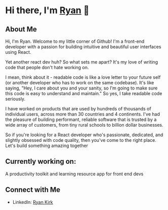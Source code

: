 # Hi there, I'm [Ryan](https://ryanlkirk.github.io/cv/) 👋

## About Me
Hi, I'm Ryan. Welcome to my little corner of Github! I'm a front-end developer with a passion for building intuitive and beautiful user interfaces using React.

Yet another react dev huh? So what sets me apart? It's my love of writing code that people don't hate working on.

I mean, think about it - readable code is like a love letter to your future self (or another developer who has to work on the same codebase). It's like saying, "Hey, I care about you and your sanity, so I'm going to make sure this code is easy to understand and maintain." So yes, I take readable code seriously.

I have worked on products that are used by hundreds of thousands of individual users, across more than 30 countries and 4 continents. I've had the pleasure of building performant, reliable software that is trusted by a wide array of customers, from tiny rural schools to billion dollar businesses.

So if you're looking for a React developer who's passionate, dedicated, and slightly obsessed with code quality, then you've come to the right place. Let's build something amazing together

## Currently working on:
A productivity toolkit and learning resource app for front end devs

## Connect with Me
- LinkedIn: [Ryan Kirk](https://www.linkedin.com/in/ryan-kirk-dev)

<!--
**ryanlkirk/ryanlkirk** is a ✨ _special_ ✨ repository because its `README.md` (this file) appears on your GitHub profile.

Here are some ideas to get you started:

- 🔭 I’m currently working on ...
- 🌱 I’m currently learning ...
- 👯 I’m looking to collaborate on ...
- 🤔 I’m looking for help with ...
- 💬 Ask me about ...
- 📫 How to reach me: ...
- 😄 Pronouns: ...
- ⚡ Fun fact: ...
-->
